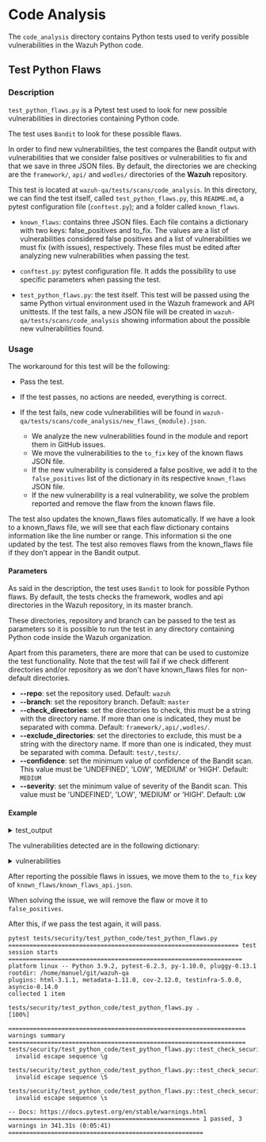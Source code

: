 
# Code Analysis

The `code_analysis` directory contains Python tests used to verify possible vulnerabilities in the Wazuh Python code.

## Test Python Flaws

### Description

`test_python_flaws.py` is a Pytest test used to look for new possible vulnerabilities in directories containing Python code.

The test uses `Bandit` to look for these possible flaws.

In order to find new vulnerabilities, the test compares the Bandit output with vulnerabilities that we consider false positives or vulnerabilities to fix and that we save in three JSON files. By default, the directories we are checking are the `framework/`, `api/` and `wodles/` directories of the **Wazuh** repository.

This test is located at `wazuh-qa/tests/scans/code_analysis`.
In this directory, we can find the test itself, called `test_python_flaws.py`, this `README.md`, a pytest configuration file (`conftest.py`); and a folder called `known_flaws`.

- `known_flaws`: contains three JSON files. Each file contains a dictionary with two keys: false_positives and to_fix. The values are a list of vulnerabilities considered false positives and a list of vulnerabilities we must fix (with issues), respectively. 
These files must be edited after analyzing new vulnerabilities when passing the test.

- `conftest.py`: pytest configuration file. It adds the possibility to use specific parameters when passing the test.

- `test_python_flaws.py`: the test itself. This test will be passed using the same Python virtual environment used in the Wazuh framework and API unittests. 
If the test fails, a new JSON file will be created in `wazuh-qa/tests/scans/code_analysis` showing information about the possible new vulnerabilities found.

### Usage

The workaround for this test will be the following:

- Pass the test.

- If the test passes, no actions are needed, everything is correct.

- If the test fails, new code vulnerabilities will be found in `wazuh-qa/tests/scans/code_analysis/new_flaws_{module}.json`. 
  - We analyze the new vulnerabilities found in the module and report them in GitHub issues.
  - We move the vulnerabilities to the `to_fix` key of the known flaws JSON file.
  - If the new vulnerability is considered a false positive, we add it to the `false_positives` list of the dictionary in its respective `known_flaws` JSON file.
  - If the new vulnerability is a real vulnerability, we solve the problem reported and remove the flaw from the known flaws file.

The test also updates the known_flaws files automatically. If we have a look to a known_flaws file, we will see that each flaw dictionary contains information like the line number or range. This information si the one updated by the test. The test also removes flaws from the known_flaws file if they don't appear in the Bandit output. 

#### Parameters

As said in the description, the test uses `Bandit` to look for possible Python flaws. By default, the tests checks the framework, wodles and api directories in the Wazuh repository, in its master branch. 

These directories, repository and branch can be passed to the test as parameters so it is possible to run the test in any directory containing Python code inside the Wazuh organization.

Apart from this parameters, there are more that can be used to customize the test functionality. Note that the test will fail if we check different directories and/or repository as we don't have known_flaws files for non-default directories.

- **--repo**: set the repository used. Default: `wazuh`
- **--branch**: set the repository branch. Default: `master`
- **--check_directories**: set the directories to check, this must be a string with the directory name. 
If more than one is indicated, they must be separated with comma. Default: `framework/,api/,wodles/`.
- **--exclude_directories**: set the directories to exclude, this must be a string with the directory name.
If more than one is indicated, they must be separated with comma. Default: `test/,tests/`.
- **--confidence**: set the minimum value of confidence of the Bandit scan. 
This value must be 'UNDEFINED', 'LOW', 'MEDIUM' or 'HIGH'. Default: `MEDIUM`
- **--severity**: set the minimum value of severity of the Bandit scan.
This value must be 'UNDEFINED', 'LOW', 'MEDIUM' or 'HIGH'. Default: `LOW`


#### Example

<details>

<summary>test_output</summary>

```
pytest tests/scans/code_analysis/test_python_flaws.py 
============================= test session starts ==============================
platform linux -- Python 3.9.2, pytest-6.2.3, py-1.10.0, pluggy-0.13.1
rootdir: /home/manuel/git/wazuh-qa
plugins: html-3.1.1, metadata-1.11.0, cov-2.12.0, testinfra-5.0.0, asyncio-0.14.0
collected 1 item                                                               

tests/scans/code_analysis/test_python_flaws.py F                         [100%]

=================================== FAILURES ===================================
__________________________ test_check_security_flaws ___________________________

clone_wazuh_repository = '/tmp/tmpk9uc0l2g'
get_test_parameters = {'directories_to_check': ['framework/', 'api/', 'wodles/'], 'directories_to_exclude': 'tests/,test/', 'min_confidence_level': 'MEDIUM', 'min_severity_level': 'LOW', ...}

    def test_check_security_flaws(clone_wazuh_repository, get_test_parameters):
        """Test whether the directory to check has python files with possible vulnerabilities or not.
    
        The test passes if there are no new vulnerabilities. The test fails in other case and generates a report.
    
        In case there is at least one vulnerability, a json file will be generated with the report. If we consider this
        result or results are false positives, we will move the json object containing each specific result to the
        `known_flaws/known_flaws_{framework|api|wodles}.json` file.
    
        Args:
            clone_wazuh_repository (fixture): Pytest fixture returning the path of the temporary directory path the
                repository cloned. This directory is removed at the end of the pytest session.
            get_test_parameters (fixture): Pytest fixture returning the a dictionary with all the test parameters.
                These parameters are the directories to check, directories to exclude, the minimum confidence level, the
                minimum severity level and the repository name.
        """
        # Wazuh is cloned from GitHub using the clone_wazuh_repository fixture
        assert clone_wazuh_repository, "Error while cloning the Wazuh repository from GitHub, " \
                                       "please check the Wazuh branch set in the parameter."
        # Change to the cloned Wazuh repository directory
        os.chdir(clone_wazuh_repository)
    
        directories_to_check = get_test_parameters['directories_to_check']
        bandit_output_list = \
            run_bandit_multiple_directories(directories_to_check,
                                            get_test_parameters['directories_to_exclude'],
                                            get_test_parameters['min_severity_level'],
                                            get_test_parameters['min_confidence_level'])
    
        flaws_already_found = {}
        for bandit_output, directory in zip(bandit_output_list, directories_to_check):
            assert not bandit_output['errors'], \
                f"\nBandit returned errors when trying to get possible vulnerabilities in the directory " \
                f"{directory}:\n{bandit_output['errors']}"
    
            bandit_result = bandit_output['results']
    
            known_flaws = update_known_flaws_in_file(known_flaws_directory=KNOWN_FLAWS_DIRECTORY,
                                                     directory=directory,
                                                     is_default_check_dir=
                                                     directory.replace('/', '') in
                                                     DEFAULT_DIRECTORIES_TO_CHECK.replace('/', '').split(','),
                                                     bandit_results=bandit_result)
    
            flaws_already_found = get_new_flaws(bandit_results=bandit_result,
                                                known_flaws=known_flaws,
                                                directory=directory,
                                                flaws_already_found=flaws_already_found,
                                                new_flaws_output_dir=TEST_PYTHON_CODE_PATH)
    
>       assert not any(
            flaws_already_found.get(directory, None) for directory in directories_to_check), \
            f"\nThe following possible vulnerabilities were found: {json.dumps(flaws_already_found, indent=4, sort_keys=True)}"
E       AssertionError: 
E         The following possible vulnerabilities were found: {
E             "wodles/": "Vulnerabilities found in files: wodles/utils.py, check them in /home/manuel/git/wazuh-qa/tests/scans/code_analysis/new_flaws_wodles.json"
E         }
E       assert not True
E        +  where True = any(<generator object test_check_security_flaws.<locals>.<genexpr> at 0x7fecf3a6ca50>)

/home/manuel/git/wazuh-qa/tests/scans/code_analysis/test_python_flaws.py:64: AssertionError
=============================== warnings summary ===============================
tests/scans/code_analysis/test_python_flaws.py::test_check_security_flaws
  invalid escape sequence \g

tests/scans/code_analysis/test_python_flaws.py::test_check_security_flaws
  invalid escape sequence \S

tests/scans/code_analysis/test_python_flaws.py::test_check_security_flaws
  invalid escape sequence \s

-- Docs: https://docs.pytest.org/en/stable/warnings.html
=========================== short test summary info ============================
FAILED tests/scans/code_analysis/test_python_flaws.py::test_check_security_flaws
======================== 1 failed, 3 warnings in 28.98s ========================
```

</details>


The vulnerabilities detected are in the following dictionary:

<details>

<summary>vulnerabilities</summary>

```
{
    "new_flaws": [
        {
            "code": " import os\n import subprocess\n from functools import lru_cache\n",
            "filename": "wodles/utils.py",
            "issue_confidence": "HIGH",
            "issue_severity": "LOW",
            "issue_text": "Consider possible security implications associated with subprocess module.",
            "line_number": 6,
            "line_range": [
                6
            ],
            "more_info": "https://bandit.readthedocs.io/en/latest/blacklists/blacklist_imports.html#b404-import-subprocess",
            "test_id": "B404",
            "test_name": "blacklist"
        },
        {
            "code": "     try:\n         proc = subprocess.Popen([wazuh_control, option], stdout=subprocess.PIPE)\n         (stdout, stderr) = proc.communicate()\n",
            "filename": "wodles/utils.py",
            "issue_confidence": "HIGH",
            "issue_severity": "LOW",
            "issue_text": "subprocess call - check for execution of untrusted input.",
            "line_number": 44,
            "line_range": [
                44
            ],
            "more_info": "https://bandit.readthedocs.io/en/latest/plugins/b603_subprocess_without_shell_equals_true.html",
            "test_id": "B603",
            "test_name": "subprocess_without_shell_equals_true"
        },
        {
            "code": "         return stdout.decode()\n     except Exception:\n         pass\n \n",
            "filename": "wodles/utils.py",
            "issue_confidence": "HIGH",
            "issue_severity": "LOW",
            "issue_text": "Try, Except, Pass detected.",
            "line_number": 47,
            "line_range": [
                47,
                48
            ],
            "more_info": "https://bandit.readthedocs.io/en/latest/plugins/b110_try_except_pass.html",
            "test_id": "B110",
            "test_name": "try_except_pass"
        }
    ]
}
```

</details>

After reporting the possible flaws in issues, we move them to the `to_fix` key of `known_flaws/known_flaws_api.json`.

When solving the issue, we will remove the flaw or move it to `false_positives`.

After this, if we pass the test again, it will pass.

```
pytest tests/security/test_python_code/test_python_flaws.py
================================================================= test session starts ==================================================================
platform linux -- Python 3.9.2, pytest-6.2.3, py-1.10.0, pluggy-0.13.1
rootdir: /home/manuel/git/wazuh-qa
plugins: html-3.1.1, metadata-1.11.0, cov-2.12.0, testinfra-5.0.0, asyncio-0.14.0
collected 1 item                                                                                                                                       

tests/security/test_python_code/test_python_flaws.py .                                                                                           [100%]

=================================================================== warnings summary ===================================================================
tests/security/test_python_code/test_python_flaws.py::test_check_security_flaws
  invalid escape sequence \g

tests/security/test_python_code/test_python_flaws.py::test_check_security_flaws
  invalid escape sequence \S

tests/security/test_python_code/test_python_flaws.py::test_check_security_flaws
  invalid escape sequence \s

-- Docs: https://docs.pytest.org/en/stable/warnings.html
====================================================== 1 passed, 3 warnings in 341.31s (0:05:41) =======================================================
```
